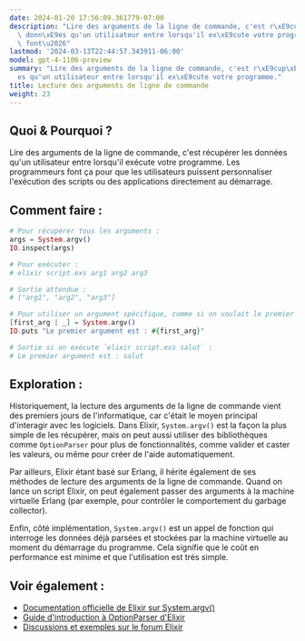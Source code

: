 ```yaml
---
date: 2024-01-20 17:56:09.361779-07:00
description: "Lire des arguments de la ligne de commande, c'est r\xE9cup\xE9rer les\
  \ donn\xE9es qu'un utilisateur entre lorsqu'il ex\xE9cute votre programme. Les programmeurs\
  \ font\u2026"
lastmod: '2024-03-13T22:44:57.343911-06:00'
model: gpt-4-1106-preview
summary: "Lire des arguments de la ligne de commande, c'est r\xE9cup\xE9rer les donn\xE9\
  es qu'un utilisateur entre lorsqu'il ex\xE9cute votre programme."
title: Lecture des arguments de ligne de commande
weight: 23
---
```


## Quoi & Pourquoi ?

Lire des arguments de la ligne de commande, c'est récupérer les données qu'un utilisateur entre lorsqu'il exécute votre programme. Les programmeurs font ça pour que les utilisateurs puissent personnaliser l'exécution des scripts ou des applications directement au démarrage.

## Comment faire :

```elixir
# Pour récupérer tous les arguments :
args = System.argv()
IO.inspect(args)

# Pour exécuter :
# elixir script.exs arg1 arg2 arg3

# Sortie attendue :
# ["arg1", "arg2", "arg3"]
```

```elixir
# Pour utiliser un argument spécifique, comme si on voulait le premier :
[first_arg | _] = System.argv()
IO.puts "Le premier argument est : #{first_arg}"

# Sortie si on exécute `elixir script.exs salut` :
# Le premier argument est : salut
```

## Exploration :

Historiquement, la lecture des arguments de la ligne de commande vient des premiers jours de l'informatique, car c'était le moyen principal d'interagir avec les logiciels. Dans Elixir, `System.argv()` est la façon la plus simple de les récupérer, mais on peut aussi utiliser des bibliothèques comme `OptionParser` pour plus de fonctionnalités, comme valider et caster les valeurs, ou même pour créer de l'aide automatiquement.

Par ailleurs, Elixir étant basé sur Erlang, il hérite également de ses méthodes de lecture des arguments de la ligne de commande. Quand on lance un script Elixir, on peut également passer des arguments à la machine virtuelle Erlang (par exemple, pour contrôler le comportement du garbage collector).

Enfin, côté implémentation, `System.argv()` est un appel de fonction qui interroge les données déjà parsées et stockées par la machine virtuelle au moment du démarrage du programme. Cela signifie que le coût en performance est minime et que l'utilisation est très simple.

## Voir également :

- [Documentation officielle de Elixir sur System.argv()](https://hexdocs.pm/elixir/System.html#argv/0)
- [Guide d'introduction à OptionParser d'Elixir](https://hexdocs.pm/elixir/OptionParser.html)
- [Discussions et exemples sur le forum Elixir](https://elixirforum.com)
